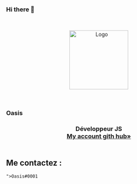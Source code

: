 ### Hi there 👋

<!--<div id="top"></div>-->

<br />

<p align="center">
  <img src="https://cdn.discordapp.com/avatars/853222429657006090/a_396d9b452ea33bd386894504b09c82e9.webp?size=80" alt="Logo" width="160" height="160" >
</p>

<!--     GITHUB STATS     -->

<div align="center">
  <a href="https://github.com/oasisdiscorde">
  </a>
</div>



<br>

<p align="center">
<h3>Oasis<h3>
</p>
  
  <p align="center">
    Développeur JS
    <br />
    <a href="https://github.com/oasisdiscorde"><strong>My account gith hub»</strong></a>
    <br />
    <br />
  </p>


## Me contactez :
`">Oasis#0001`

